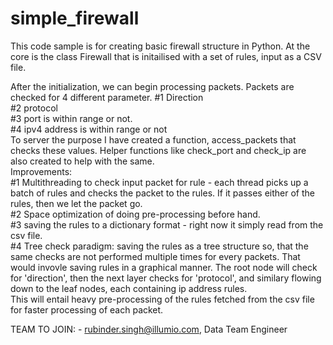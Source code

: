 # simple_firewall

This code sample is for creating basic firewall structure in Python. At the core is the class Firewall that is initailised with 
a set of rules, input as a CSV file.

After the initialization, we can begin processing packets. Packets are checked for 4 different parameter. 
#1 Direction <br>
#2 protocol  <br>
#3 port is within range or not. <br>
#4 ipv4 address is within range or not <br>
To server the purpose I have created a function, access_packets that checks these values. Helper functions like check_port and check_ip are also created to help with the same.
 <br>
Improvements:  <br>
#1 Multithreading to check input packet for rule - each thread picks up a batch of rules and checks the packet to the rules. If it passes either of the rules, then we let the packet go. <br>
#2 Space optimization of doing pre-processing before hand. <br>
#3 saving the rules to a dictionary format - right now it simply read from the csv file. <br>
#4 Tree check paradigm: saving the rules as a tree structure so, that the same checks are not performed multiple times for every packets. That would invovle saving rules in a graphical manner. The root node will check for 'direction', then the next layer checks for 'protocol', and similary flowing down to the leaf nodes, each containing ip address rules.  <br> This will entail heavy pre-processing of the rules fetched from the csv file for faster processing of each packet.




                            


TEAM TO JOIN: -     rubinder.singh@illumio.com, Data Team Engineer

